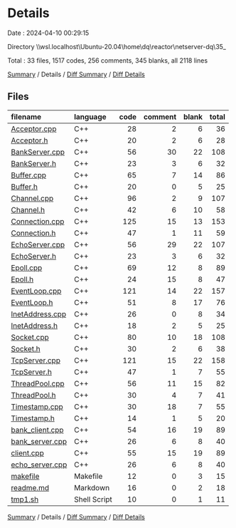 # Details

Date : 2024-04-10 00:29:15

Directory \\\\wsl.localhost\\Ubuntu-20.04\\home\\dq\\reactor\\netserver-dq\\35_

Total : 33 files,  1517 codes, 256 comments, 345 blanks, all 2118 lines

[Summary](results.md) / Details / [Diff Summary](diff.md) / [Diff Details](diff-details.md)

## Files
| filename | language | code | comment | blank | total |
| :--- | :--- | ---: | ---: | ---: | ---: |
| [Acceptor.cpp](/Acceptor.cpp) | C++ | 28 | 2 | 6 | 36 |
| [Acceptor.h](/Acceptor.h) | C++ | 20 | 2 | 6 | 28 |
| [BankServer.cpp](/BankServer.cpp) | C++ | 56 | 30 | 22 | 108 |
| [BankServer.h](/BankServer.h) | C++ | 23 | 3 | 6 | 32 |
| [Buffer.cpp](/Buffer.cpp) | C++ | 65 | 7 | 14 | 86 |
| [Buffer.h](/Buffer.h) | C++ | 20 | 0 | 5 | 25 |
| [Channel.cpp](/Channel.cpp) | C++ | 96 | 2 | 9 | 107 |
| [Channel.h](/Channel.h) | C++ | 42 | 6 | 10 | 58 |
| [Connection.cpp](/Connection.cpp) | C++ | 125 | 15 | 13 | 153 |
| [Connection.h](/Connection.h) | C++ | 47 | 1 | 11 | 59 |
| [EchoServer.cpp](/EchoServer.cpp) | C++ | 56 | 29 | 22 | 107 |
| [EchoServer.h](/EchoServer.h) | C++ | 23 | 3 | 6 | 32 |
| [Epoll.cpp](/Epoll.cpp) | C++ | 69 | 12 | 8 | 89 |
| [Epoll.h](/Epoll.h) | C++ | 24 | 15 | 8 | 47 |
| [EventLoop.cpp](/EventLoop.cpp) | C++ | 121 | 14 | 22 | 157 |
| [EventLoop.h](/EventLoop.h) | C++ | 51 | 8 | 17 | 76 |
| [InetAddress.cpp](/InetAddress.cpp) | C++ | 26 | 0 | 8 | 34 |
| [InetAddress.h](/InetAddress.h) | C++ | 18 | 2 | 5 | 25 |
| [Socket.cpp](/Socket.cpp) | C++ | 80 | 10 | 18 | 108 |
| [Socket.h](/Socket.h) | C++ | 30 | 2 | 6 | 38 |
| [TcpServer.cpp](/TcpServer.cpp) | C++ | 121 | 15 | 22 | 158 |
| [TcpServer.h](/TcpServer.h) | C++ | 47 | 1 | 7 | 55 |
| [ThreadPool.cpp](/ThreadPool.cpp) | C++ | 56 | 11 | 15 | 82 |
| [ThreadPool.h](/ThreadPool.h) | C++ | 30 | 4 | 7 | 41 |
| [Timestamp.cpp](/Timestamp.cpp) | C++ | 30 | 18 | 7 | 55 |
| [Timestamp.h](/Timestamp.h) | C++ | 14 | 1 | 5 | 20 |
| [bank_client.cpp](/bank_client.cpp) | C++ | 54 | 16 | 19 | 89 |
| [bank_server.cpp](/bank_server.cpp) | C++ | 26 | 6 | 8 | 40 |
| [client.cpp](/client.cpp) | C++ | 55 | 15 | 19 | 89 |
| [echo_server.cpp](/echo_server.cpp) | C++ | 26 | 6 | 8 | 40 |
| [makefile](/makefile) | Makefile | 12 | 0 | 3 | 15 |
| [readme.md](/readme.md) | Markdown | 16 | 0 | 2 | 18 |
| [tmp1.sh](/tmp1.sh) | Shell Script | 10 | 0 | 1 | 11 |

[Summary](results.md) / Details / [Diff Summary](diff.md) / [Diff Details](diff-details.md)